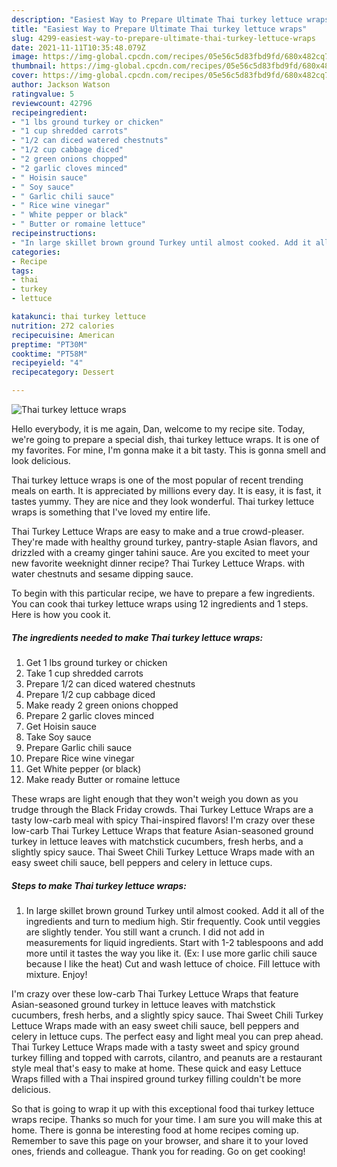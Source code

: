 ```yaml
---
description: "Easiest Way to Prepare Ultimate Thai turkey lettuce wraps"
title: "Easiest Way to Prepare Ultimate Thai turkey lettuce wraps"
slug: 4299-easiest-way-to-prepare-ultimate-thai-turkey-lettuce-wraps
date: 2021-11-11T10:35:48.079Z
image: https://img-global.cpcdn.com/recipes/05e56c5d83fbd9fd/680x482cq70/thai-turkey-lettuce-wraps-recipe-main-photo.jpg
thumbnail: https://img-global.cpcdn.com/recipes/05e56c5d83fbd9fd/680x482cq70/thai-turkey-lettuce-wraps-recipe-main-photo.jpg
cover: https://img-global.cpcdn.com/recipes/05e56c5d83fbd9fd/680x482cq70/thai-turkey-lettuce-wraps-recipe-main-photo.jpg
author: Jackson Watson
ratingvalue: 5
reviewcount: 42796
recipeingredient:
- "1 lbs ground turkey or chicken"
- "1 cup shredded carrots"
- "1/2 can diced watered chestnuts"
- "1/2 cup cabbage diced"
- "2 green onions chopped"
- "2 garlic cloves minced"
- " Hoisin sauce"
- " Soy sauce"
- " Garlic chili sauce"
- " Rice wine vinegar"
- " White pepper or black"
- " Butter or romaine lettuce"
recipeinstructions:
- "In large skillet brown ground Turkey until almost cooked. Add it all of the ingredients and turn to medium high. Stir frequently. Cook until veggies are slightly tender. You still want a crunch. I did not add in measurements for liquid ingredients. Start with 1-2 tablespoons and add more until it tastes the way you like it. (Ex: I use more garlic chili sauce because I like the heat) Cut and wash lettuce of choice. Fill lettuce with mixture. Enjoy!"
categories:
- Recipe
tags:
- thai
- turkey
- lettuce

katakunci: thai turkey lettuce 
nutrition: 272 calories
recipecuisine: American
preptime: "PT30M"
cooktime: "PT58M"
recipeyield: "4"
recipecategory: Dessert

---
```



![Thai turkey lettuce wraps](https://img-global.cpcdn.com/recipes/05e56c5d83fbd9fd/680x482cq70/thai-turkey-lettuce-wraps-recipe-main-photo.jpg)

Hello everybody, it is me again, Dan, welcome to my recipe site. Today, we're going to prepare a special dish, thai turkey lettuce wraps. It is one of my favorites. For mine, I'm gonna make it a bit tasty. This is gonna smell and look delicious.

Thai turkey lettuce wraps is one of the most popular of recent trending meals on earth. It is appreciated by millions every day. It is easy, it is fast, it tastes yummy. They are nice and they look wonderful. Thai turkey lettuce wraps is something that I've loved my entire life.

Thai Turkey Lettuce Wraps are easy to make and a true crowd-pleaser. They&#39;re made with healthy ground turkey, pantry-staple Asian flavors, and drizzled with a creamy ginger tahini sauce. Are you excited to meet your new favorite weeknight dinner recipe? Thai Turkey Lettuce Wraps. with water chestnuts and sesame dipping sauce.


To begin with this particular recipe, we have to prepare a few ingredients. You can cook thai turkey lettuce wraps using 12 ingredients and 1 steps. Here is how you cook it.

<!--inarticleads1-->

##### The ingredients needed to make Thai turkey lettuce wraps:

1. Get 1 lbs ground turkey or chicken
1. Take 1 cup shredded carrots
1. Prepare 1/2 can diced watered chestnuts
1. Prepare 1/2 cup cabbage diced
1. Make ready 2 green onions chopped
1. Prepare 2 garlic cloves minced
1. Get  Hoisin sauce
1. Take  Soy sauce
1. Prepare  Garlic chili sauce
1. Prepare  Rice wine vinegar
1. Get  White pepper (or black)
1. Make ready  Butter or romaine lettuce


These wraps are light enough that they won&#39;t weigh you down as you trudge through the Black Friday crowds. Thai Turkey Lettuce Wraps are a tasty low-carb meal with spicy Thai-inspired flavors! I&#39;m crazy over these low-carb Thai Turkey Lettuce Wraps that feature Asian-seasoned ground turkey in lettuce leaves with matchstick cucumbers, fresh herbs, and a slightly spicy sauce. Thai Sweet Chili Turkey Lettuce Wraps made with an easy sweet chili sauce, bell peppers and celery in lettuce cups. 

<!--inarticleads2-->

##### Steps to make Thai turkey lettuce wraps:

1. In large skillet brown ground Turkey until almost cooked. Add it all of the ingredients and turn to medium high. Stir frequently. Cook until veggies are slightly tender. You still want a crunch. I did not add in measurements for liquid ingredients. Start with 1-2 tablespoons and add more until it tastes the way you like it. (Ex: I use more garlic chili sauce because I like the heat) Cut and wash lettuce of choice. Fill lettuce with mixture. Enjoy!


I&#39;m crazy over these low-carb Thai Turkey Lettuce Wraps that feature Asian-seasoned ground turkey in lettuce leaves with matchstick cucumbers, fresh herbs, and a slightly spicy sauce. Thai Sweet Chili Turkey Lettuce Wraps made with an easy sweet chili sauce, bell peppers and celery in lettuce cups. The perfect easy and light meal you can prep ahead. Thai Turkey Lettuce Wraps made with a tasty sweet and spicy ground turkey filling and topped with carrots, cilantro, and peanuts are a restaurant style meal that&#39;s easy to make at home. These quick and easy Lettuce Wraps filled with a Thai inspired ground turkey filling couldn&#39;t be more delicious. 

So that is going to wrap it up with this exceptional food thai turkey lettuce wraps recipe. Thanks so much for your time. I am sure you will make this at home. There is gonna be interesting food at home recipes coming up. Remember to save this page on your browser, and share it to your loved ones, friends and colleague. Thank you for reading. Go on get cooking!
